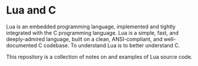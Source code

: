 # Lua and C

Lua is an embedded programming language, implemented and tightly integrated
with the C programming language. Lua is a simple, fast, and deeply-admired language,
built on a clean, ANSI-compliant, and well-documented C codebase. To understand Lua
is to better understand C.

This repository is a collection of notes on and examples of Lua source code.
